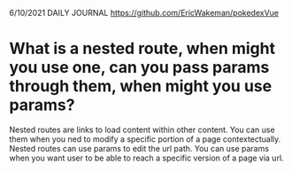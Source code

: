 6/10/2021 DAILY JOURNAL
https://github.com/EricWakeman/pokedexVue

# What is a nested route, when might you use one, can you pass params through them, when might you use params?

Nested routes are links to load content within other content. You can use them when you ned to modify a specific portion of a page contextectually. Nested routes can use params to edit the url path. You can use params when you want user to be able to reach a specific version of a page via url.
